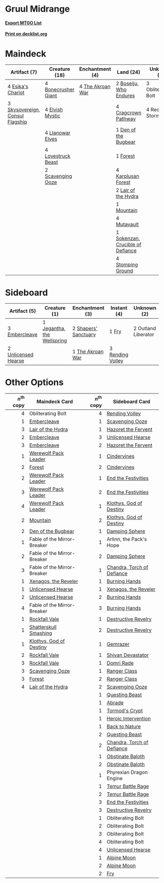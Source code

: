 # Gruul Midrange

#### [Export MTGO List](../collection/Gruul%20Midrange/Gruul%20Midrange.txt)
#### [Print on decklist.org](http://decklist.org/?deckmain=4%09Bonecrusher%20Giant%0A2%09Boseiju,%20Who%20Endures%0A4%09Cragcrown%20Pathway%0A1%09Den%20of%20the%20Bugbear%0A4%09Elvish%20Mystic%0A4%09Esika's%20Chariot%0A1%09Forest%0A4%09Karplusan%20Forest%0A2%09Lair%20of%20the%20Hydra%0A4%09Llanowar%20Elves%0A4%09Lovestruck%20Beast%0A1%09Mountain%0A4%09Mutavault%0A3%09Obliterating%20Bolt%0A4%09Reckless%20Stormseeker%0A2%09Scavenging%20Ooze%0A3%09Skysovereign,%20Consul%20Flagship%0A1%09Sokenzan,%20Crucible%20of%20Defiance%0A4%09Stomping%20Ground%0A4%09The%20Akroan%20War&deckside=3%09Embercleave%0A1%09Fry%0A1%09Jegantha,%20the%20Wellspring%0A2%09Outland%20Liberator%0A3%09Rending%20Volley%0A2%09Shapers'%20Sanctuary%0A1%09The%20Akroan%20War%0A2%09Unlicensed%20Hearse)
# Maindeck

|                                               Artifact (7)                                               |                                        Creature (18)                                         |                                      Enchantment (4)                                      |                                                 Land (24)                                                 |     Unknown (7)      |
|----------------------------------------------------------------------------------------------------------|----------------------------------------------------------------------------------------------|-------------------------------------------------------------------------------------------|-----------------------------------------------------------------------------------------------------------|----------------------|
|4 [Esika's Chariot](http://gatherer.wizards.com/Pages/Card/Details.aspx?multiverseid=503783)              |4 [Bonecrusher Giant](http://gatherer.wizards.com/Pages/Card/Details.aspx?multiverseid=473077)|4 [The Akroan War](http://gatherer.wizards.com/Pages/Card/Details.aspx?multiverseid=476375)|2 [Boseiju, Who Endures](http://gatherer.wizards.com/Pages/Card/Details.aspx?multiverseid=548579)          |3 Obliterating Bolt   |
|3 [Skysovereign, Consul Flagship](http://gatherer.wizards.com/Pages/Card/Details.aspx?multiverseid=417807)|4 [Elvish Mystic](http://gatherer.wizards.com/Pages/Card/Details.aspx?multiverseid=389499)    |                                                                                           |4 [Cragcrown Pathway](http://gatherer.wizards.com/Pages/Card/Details.aspx?multiverseid=491915)             |4 Reckless Stormseeker|
|                                                                                                          |4 [Llanowar Elves](http://gatherer.wizards.com/Pages/Card/Details.aspx?multiverseid=129626)   |                                                                                           |1 [Den of the Bugbear](http://gatherer.wizards.com/Pages/Card/Details.aspx?multiverseid=527541)            |                      |
|                                                                                                          |4 [Lovestruck Beast](http://gatherer.wizards.com/Pages/Card/Details.aspx?multiverseid=473127) |                                                                                           |1 [Forest](http://gatherer.wizards.com/Pages/Card/Details.aspx?multiverseid=439860)                        |                      |
|                                                                                                          |2 [Scavenging Ooze](http://gatherer.wizards.com/Pages/Card/Details.aspx?multiverseid=420783)  |                                                                                           |4 [Karplusan Forest](http://gatherer.wizards.com/Pages/Card/Details.aspx?multiverseid=129614)              |                      |
|                                                                                                          |                                                                                              |                                                                                           |2 [Lair of the Hydra](http://gatherer.wizards.com/Pages/Card/Details.aspx?multiverseid=527546)             |                      |
|                                                                                                          |                                                                                              |                                                                                           |1 [Mountain](http://gatherer.wizards.com/Pages/Card/Details.aspx?multiverseid=439859)                      |                      |
|                                                                                                          |                                                                                              |                                                                                           |4 [Mutavault](http://gatherer.wizards.com/Pages/Card/Details.aspx?multiverseid=370733)                     |                      |
|                                                                                                          |                                                                                              |                                                                                           |1 [Sokenzan, Crucible of Defiance](http://gatherer.wizards.com/Pages/Card/Details.aspx?multiverseid=548589)|                      |
|                                                                                                          |                                                                                              |                                                                                           |4 [Stomping Ground](http://gatherer.wizards.com/Pages/Card/Details.aspx?multiverseid=405110)               |                      |


# Sideboard

|                                         Artifact (5)                                         |                                            Creature (1)                                             |                                        Enchantment (3)                                        |                                        Instant (4)                                        |    Unknown (2)    |
|----------------------------------------------------------------------------------------------|-----------------------------------------------------------------------------------------------------|-----------------------------------------------------------------------------------------------|-------------------------------------------------------------------------------------------|-------------------|
|3 [Embercleave](http://gatherer.wizards.com/Pages/Card/Details.aspx?multiverseid=473082)      |1 [Jegantha, the Wellspring](http://gatherer.wizards.com/Pages/Card/Details.aspx?multiverseid=479742)|2 [Shapers' Sanctuary](http://gatherer.wizards.com/Pages/Card/Details.aspx?multiverseid=435362)|1 [Fry](http://gatherer.wizards.com/Pages/Card/Details.aspx?multiverseid=466894)           |2 Outland Liberator|
|2 [Unlicensed Hearse](http://gatherer.wizards.com/Pages/Card/Details.aspx?multiverseid=555447)|                                                                                                     |1 [The Akroan War](http://gatherer.wizards.com/Pages/Card/Details.aspx?multiverseid=476375)    |3 [Rending Volley](http://gatherer.wizards.com/Pages/Card/Details.aspx?multiverseid=394663)|                   |


# Other Options

|*n*<sup>th</sup> copy|                                          Maindeck Card                                           |*n*<sup>th</sup> copy|                                           Sideboard Card                                            |
|--------------------:|--------------------------------------------------------------------------------------------------|--------------------:|-----------------------------------------------------------------------------------------------------|
|                    4|Obliterating Bolt                                                                                 |                    4|[Rending Volley](http://gatherer.wizards.com/Pages/Card/Details.aspx?multiverseid=394663)            |
|                    1|[Embercleave](http://gatherer.wizards.com/Pages/Card/Details.aspx?multiverseid=473082)            |                    1|[Scavenging Ooze](http://gatherer.wizards.com/Pages/Card/Details.aspx?multiverseid=420783)           |
|                    3|[Lair of the Hydra](http://gatherer.wizards.com/Pages/Card/Details.aspx?multiverseid=527546)      |                    1|[Hazoret the Fervent](http://gatherer.wizards.com/Pages/Card/Details.aspx?multiverseid=426838)       |
|                    2|[Embercleave](http://gatherer.wizards.com/Pages/Card/Details.aspx?multiverseid=473082)            |                    3|[Unlicensed Hearse](http://gatherer.wizards.com/Pages/Card/Details.aspx?multiverseid=555447)         |
|                    3|[Embercleave](http://gatherer.wizards.com/Pages/Card/Details.aspx?multiverseid=473082)            |                    2|[Hazoret the Fervent](http://gatherer.wizards.com/Pages/Card/Details.aspx?multiverseid=426838)       |
|                    1|[Werewolf Pack Leader](http://gatherer.wizards.com/Pages/Card/Details.aspx?multiverseid=527498)   |                    1|[Cindervines](http://gatherer.wizards.com/Pages/Card/Details.aspx?multiverseid=457305)               |
|                    2|[Forest](http://gatherer.wizards.com/Pages/Card/Details.aspx?multiverseid=439860)                 |                    2|[Cindervines](http://gatherer.wizards.com/Pages/Card/Details.aspx?multiverseid=457305)               |
|                    2|[Werewolf Pack Leader](http://gatherer.wizards.com/Pages/Card/Details.aspx?multiverseid=527498)   |                    1|[End the Festivities](http://gatherer.wizards.com/Pages/Card/Details.aspx?multiverseid=541010)       |
|                    3|[Werewolf Pack Leader](http://gatherer.wizards.com/Pages/Card/Details.aspx?multiverseid=527498)   |                    2|[End the Festivities](http://gatherer.wizards.com/Pages/Card/Details.aspx?multiverseid=541010)       |
|                    4|[Werewolf Pack Leader](http://gatherer.wizards.com/Pages/Card/Details.aspx?multiverseid=527498)   |                    1|[Klothys, God of Destiny](http://gatherer.wizards.com/Pages/Card/Details.aspx?multiverseid=476471)   |
|                    2|[Mountain](http://gatherer.wizards.com/Pages/Card/Details.aspx?multiverseid=439859)               |                    2|[Klothys, God of Destiny](http://gatherer.wizards.com/Pages/Card/Details.aspx?multiverseid=476471)   |
|                    2|[Den of the Bugbear](http://gatherer.wizards.com/Pages/Card/Details.aspx?multiverseid=527541)     |                    1|[Damping Sphere](http://gatherer.wizards.com/Pages/Card/Details.aspx?multiverseid=443101)            |
|                    1|Fable of the Mirror-Breaker                                                                       |                    1|Arlinn, the Pack's Hope                                                                              |
|                    2|Fable of the Mirror-Breaker                                                                       |                    2|[Damping Sphere](http://gatherer.wizards.com/Pages/Card/Details.aspx?multiverseid=443101)            |
|                    3|Fable of the Mirror-Breaker                                                                       |                    1|[Chandra, Torch of Defiance](http://gatherer.wizards.com/Pages/Card/Details.aspx?multiverseid=417683)|
|                    1|[Xenagos, the Reveler](http://gatherer.wizards.com/Pages/Card/Details.aspx?multiverseid=373502)   |                    1|[Burning Hands](http://gatherer.wizards.com/Pages/Card/Details.aspx?multiverseid=527422)             |
|                    1|[Unlicensed Hearse](http://gatherer.wizards.com/Pages/Card/Details.aspx?multiverseid=555447)      |                    1|[Xenagos, the Reveler](http://gatherer.wizards.com/Pages/Card/Details.aspx?multiverseid=373502)      |
|                    2|[Unlicensed Hearse](http://gatherer.wizards.com/Pages/Card/Details.aspx?multiverseid=555447)      |                    2|[Burning Hands](http://gatherer.wizards.com/Pages/Card/Details.aspx?multiverseid=527422)             |
|                    4|Fable of the Mirror-Breaker                                                                       |                    3|[Burning Hands](http://gatherer.wizards.com/Pages/Card/Details.aspx?multiverseid=527422)             |
|                    1|[Rockfall Vale](http://gatherer.wizards.com/Pages/Card/Details.aspx?multiverseid=535065)          |                    1|[Destructive Revelry](http://gatherer.wizards.com/Pages/Card/Details.aspx?multiverseid=373351)       |
|                    1|[Shatterskull Smashing](http://gatherer.wizards.com/Pages/Card/Details.aspx?multiverseid=491802)  |                    2|[Destructive Revelry](http://gatherer.wizards.com/Pages/Card/Details.aspx?multiverseid=373351)       |
|                    1|[Klothys, God of Destiny](http://gatherer.wizards.com/Pages/Card/Details.aspx?multiverseid=476471)|                    1|[Gemrazer](http://gatherer.wizards.com/Pages/Card/Details.aspx?multiverseid=479675)                  |
|                    2|[Rockfall Vale](http://gatherer.wizards.com/Pages/Card/Details.aspx?multiverseid=535065)          |                    1|[Shivan Devastator](http://gatherer.wizards.com/Pages/Card/Details.aspx?multiverseid=574623)         |
|                    3|[Rockfall Vale](http://gatherer.wizards.com/Pages/Card/Details.aspx?multiverseid=535065)          |                    1|[Domri Rade](http://gatherer.wizards.com/Pages/Card/Details.aspx?multiverseid=366367)                |
|                    3|[Scavenging Ooze](http://gatherer.wizards.com/Pages/Card/Details.aspx?multiverseid=420783)        |                    1|[Ranger Class](http://gatherer.wizards.com/Pages/Card/Details.aspx?multiverseid=527489)              |
|                    3|[Forest](http://gatherer.wizards.com/Pages/Card/Details.aspx?multiverseid=439860)                 |                    2|[Ranger Class](http://gatherer.wizards.com/Pages/Card/Details.aspx?multiverseid=527489)              |
|                    4|[Lair of the Hydra](http://gatherer.wizards.com/Pages/Card/Details.aspx?multiverseid=527546)      |                    2|[Scavenging Ooze](http://gatherer.wizards.com/Pages/Card/Details.aspx?multiverseid=420783)           |
|                     |                                                                                                  |                    1|[Questing Beast](http://gatherer.wizards.com/Pages/Card/Details.aspx?multiverseid=473133)            |
|                     |                                                                                                  |                    1|[Abrade](http://gatherer.wizards.com/Pages/Card/Details.aspx?multiverseid=430772)                    |
|                     |                                                                                                  |                    1|[Tormod's Crypt](http://gatherer.wizards.com/Pages/Card/Details.aspx?multiverseid=389723)            |
|                     |                                                                                                  |                    1|[Heroic Intervention](http://gatherer.wizards.com/Pages/Card/Details.aspx?multiverseid=423776)       |
|                     |                                                                                                  |                    1|[Back to Nature](http://gatherer.wizards.com/Pages/Card/Details.aspx?multiverseid=208284)            |
|                     |                                                                                                  |                    2|[Questing Beast](http://gatherer.wizards.com/Pages/Card/Details.aspx?multiverseid=473133)            |
|                     |                                                                                                  |                    2|[Chandra, Torch of Defiance](http://gatherer.wizards.com/Pages/Card/Details.aspx?multiverseid=417683)|
|                     |                                                                                                  |                    1|[Obstinate Baloth](http://gatherer.wizards.com/Pages/Card/Details.aspx?multiverseid=438745)          |
|                     |                                                                                                  |                    2|[Obstinate Baloth](http://gatherer.wizards.com/Pages/Card/Details.aspx?multiverseid=438745)          |
|                     |                                                                                                  |                    1|Phyrexian Dragon Engine                                                                              |
|                     |                                                                                                  |                    1|[Temur Battle Rage](http://gatherer.wizards.com/Pages/Card/Details.aspx?multiverseid=391940)         |
|                     |                                                                                                  |                    2|[Temur Battle Rage](http://gatherer.wizards.com/Pages/Card/Details.aspx?multiverseid=391940)         |
|                     |                                                                                                  |                    3|[End the Festivities](http://gatherer.wizards.com/Pages/Card/Details.aspx?multiverseid=541010)       |
|                     |                                                                                                  |                    3|[Destructive Revelry](http://gatherer.wizards.com/Pages/Card/Details.aspx?multiverseid=373351)       |
|                     |                                                                                                  |                    1|Obliterating Bolt                                                                                    |
|                     |                                                                                                  |                    2|Obliterating Bolt                                                                                    |
|                     |                                                                                                  |                    3|Obliterating Bolt                                                                                    |
|                     |                                                                                                  |                    4|Obliterating Bolt                                                                                    |
|                     |                                                                                                  |                    4|[Unlicensed Hearse](http://gatherer.wizards.com/Pages/Card/Details.aspx?multiverseid=555447)         |
|                     |                                                                                                  |                    1|[Alpine Moon](http://gatherer.wizards.com/Pages/Card/Details.aspx?multiverseid=447264)               |
|                     |                                                                                                  |                    2|[Alpine Moon](http://gatherer.wizards.com/Pages/Card/Details.aspx?multiverseid=447264)               |
|                     |                                                                                                  |                    2|[Fry](http://gatherer.wizards.com/Pages/Card/Details.aspx?multiverseid=466894)                       |

